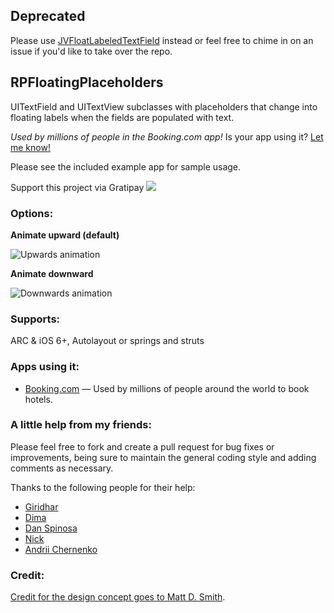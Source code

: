 ## Deprecated

Please use [JVFloatLabeledTextField](https://github.com/jverdi/JVFloatLabeledTextField) instead or feel free to chime in on an issue if you'd like to take over the repo.

## RPFloatingPlaceholders

UITextField and UITextView subclasses with placeholders that change into floating labels when the fields are populated with text.

*Used by millions of people in the Booking.com app!* Is your app using it? [Let me know!](mailto:rob@desideratalabs.co)

Please see the included example app for sample usage.

Support this project via Gratipay <a href="https://gratipay.com/iwasrobbed/"><img src="http://img.shields.io/gratipay/iwasrobbed.svg"></a>

### Options:

**Animate upward (default)**

![Upwards animation](http://i.imgur.com/HLehhbQ.gif)

**Animate downward**

![Downwards animation](http://i.imgur.com/DrAECwk.gif)

### Supports: 
ARC & iOS 6+, Autolayout or springs and struts

### Apps using it:

* [Booking.com](https://itunes.apple.com/app/booking.com-hotel-reservations/id367003839) — Used by millions of people around the world to book hotels.

### A little help from my friends:
Please feel free to fork and create a pull request for bug fixes or improvements, being sure to maintain the general coding style and adding comments as necessary.

Thanks to the following people for their help: 

* [Giridhar](https://github.com/gizmoboy7)
* [Dima](https://github.com/DimaVartanian)
* [Dan Spinosa](https://github.com/spinosa)
* [Nick](https://github.com/nicked)
* [Andrii Chernenko](https://github.com/deville)

### Credit:
[Credit for the design concept goes to Matt D. Smith](http://dribbble.com/shots/1254439--GIF-Mobile-Form-Interaction).
